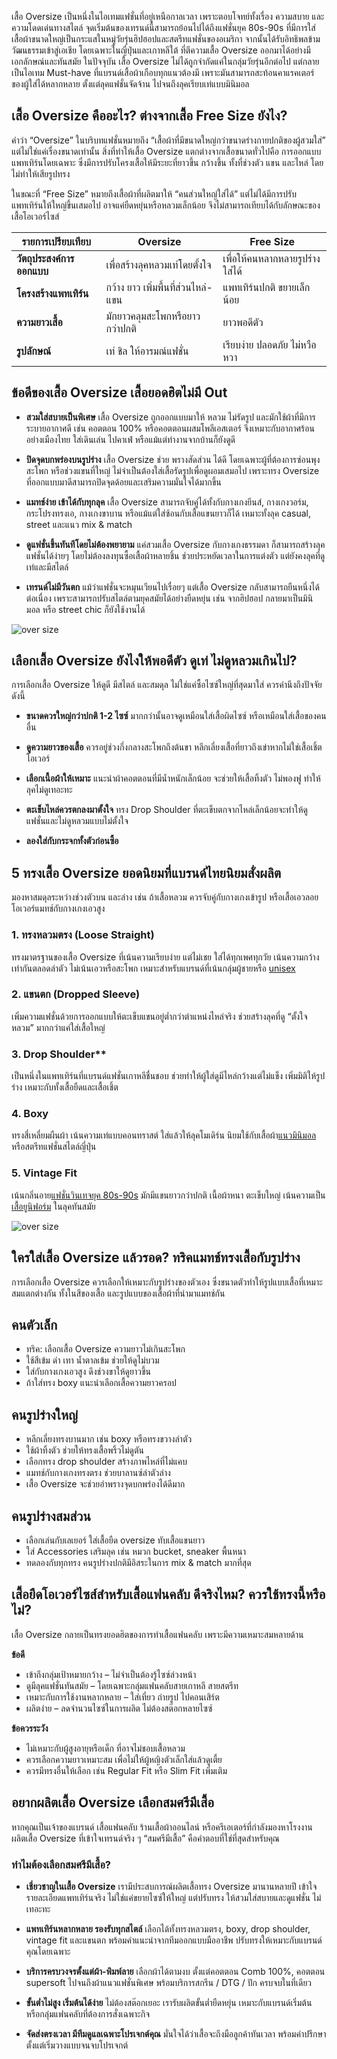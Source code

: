 
เสื้อ Oversize เป็นหนึ่งในไอเทมแฟชั่นที่อยู่เหนือกาลเวลา เพราะตอบโจทย์ทั้งเรื่อง ความสบาย และ ความโดดเด่นทางสไตล์ จุดเริ่มต้นของเทรนด์นี้สามารถย้อนไปได้ถึงแฟชั่นยุค 80s-90s ที่มีการใส่เสื้อผ้าขนาดใหญ่เป็นกระแสในหมู่วัยรุ่นฮิปฮอปและสตรีทแฟชั่นของอเมริกา จากนั้นได้รับอิทธิพลข้ามวัฒนธรรมเข้าสู่เอเชีย โดยเฉพาะในญี่ปุ่นและเกาหลีใต้ ที่ตีความเสื้อ Oversize ออกมาได้อย่างมีเอกลักษณ์และทันสมัย
ในปัจจุบัน เสื้อ Oversize ไม่ได้ถูกจำกัดแค่ในกลุ่มวัยรุ่นอีกต่อไป แต่กลายเป็นไอเทม Must-have ที่แบรนด์เสื้อผ้าเกือบทุกแนวต้องมี เพราะมันสามารถสะท้อนคาแรคเตอร์ของผู้ใส่ได้หลากหลาย ตั้งแต่ลุคแฟชั่นจัดจ้าน ไปจนถึงลุคเรียบเท่แบบมินิมอล

## เสื้อ Oversize คืออะไร? ต่างจากเสื้อ Free Size ยังไง?

คำว่า “Oversize” ในบริบทแฟชั่นหมายถึง “เสื้อผ้าที่มีขนาดใหญ่กว่าขนาดร่างกายปกติของผู้สวมใส่” แต่ไม่ใช่แค่เรื่องขนาดเท่านั้น สิ่งที่ทำให้เสื้อ Oversize แตกต่างจากเสื้อขนาดทั่วไปคือ การออกแบบแพทเทิร์นโดยเฉพาะ ซึ่งมีการปรับโครงเสื้อให้มีระยะที่ยาวขึ้น กว้างขึ้น ทั้งที่ช่วงตัว แขน และไหล่ โดยไม่ทำให้เสียรูปทรง

ในขณะที่ “Free Size” หมายถึงเสื้อผ้าที่ผลิตมาให้ “คนส่วนใหญ่ใส่ได้” แต่ไม่ได้มีการปรับแพทเทิร์นให้ใหญ่ขึ้นเสมอไป อาจแค่ยืดหยุ่นหรือหลวมเล็กน้อย จึงไม่สามารถเทียบได้กับลักษณะของเสื้อโอเวอร์ไซส์


| รายการเปรียบเทียบ         | Oversize                                           | Free Size                                         |
|----------------------------|----------------------------------------------------|--------------------------------------------------|
| **วัตถุประสงค์การออกแบบ**   | เพื่อสร้างลุคหลวมเท่โดยตั้งใจ                      | เพื่อให้คนหลากหลายรูปร่างใส่ได้                  |
| **โครงสร้างแพทเทิร์น**      | กว้าง ยาว เพิ่มพื้นที่ส่วนไหล่-แขน                 | แพทเทิร์นปกติ ขยายเล็กน้อย                       |
| **ความยาวเสื้อ**           | มักยาวคลุมสะโพกหรือยาวกว่าปกติ                   | ยาวพอดีตัว                                         |
| **รูปลักษณ์**              | เท่ ชิล ให้อารมณ์แฟชั่น                           | เรียบง่าย ปลอดภัย ไม่หวือหวา                      |

## ข้อดีของเสื้อ Oversize เสื้อยอดฮิตไม่มี Out

- **สวมใส่สบายเป็นพิเศษ**
เสื้อ Oversize ถูกออกแบบมาให้ หลวม ไม่รัดรูป และมักใช้ผ้าที่มีการระบายอากาศดี เช่น คอตตอน 100% หรือคอตตอนผสมโพลีเอสเตอร์ จึงเหมาะกับอากาศร้อนอย่างเมืองไทย ใส่เดินเล่น ไปคาเฟ่ หรือแม้แต่ทำงานจากบ้านก็ยังดูดี

- **ปิดจุดบกพร่องบนรูปร่าง**
เสื้อ Oversize ช่วย พรางสัดส่วน ได้ดี โดยเฉพาะผู้ที่ต้องการซ่อนพุง สะโพก หรือช่วงแขนที่ใหญ่ ไม่จำเป็นต้องใส่เสื้อรัดรูปเพื่อดูผอมเสมอไป เพราะทรง Oversize ที่ออกแบบมาดีสามารถปิดจุดด้อยและเสริมความมั่นใจได้มากขึ้น

- **แมทช์ง่าย เข้าได้กับทุกลุค**
เสื้อ Oversize สามารถจับคู่ได้ทั้งกับกางเกงยีนส์, กางเกงวอร์ม, กระโปรงทรงเอ, กางเกงขาบาน หรือแม้แต่ใส่ซ้อนกับเสื้อแขนยาวก็ได้ เหมาะทั้งลุค casual, street และแนว mix & match

- **ดูแฟชั่นขึ้นทันทีโดยไม่ต้องพยายาม**
แค่สวมเสื้อ Oversize กับกางเกงธรรมดา ก็สามารถสร้างลุคแฟชั่นได้ง่ายๆ โดยไม่ต้องลงทุนซื้อเสื้อผ้าหลายชิ้น ช่วยประหยัดเวลาในการแต่งตัว แต่ยังคงลุคที่ดูเท่และมีสไตล์

- **เทรนด์ไม่มีวันตก**
แม้ว่าแฟชั่นจะหมุนเวียนไปเรื่อยๆ แต่เสื้อ Oversize กลับสามารถยืนหนึ่งได้ต่อเนื่อง เพราะสามารถปรับสไตล์ตามยุคสมัยได้อย่างยืดหยุ่น เช่น จากฮิปฮอป กลายมาเป็นมินิมอล หรือ street chic ก็ยังใช้งานได้

![over size](/blog/4640-min.jpg)

## เลือกเสื้อ Oversize ยังไงให้พอดีตัว ดูเท่ ไม่ดูหลวมเกินไป?

การเลือกเสื้อ Oversize ให้ดูดี มีสไตล์ และสมดุล ไม่ใช่แค่ซื้อไซซ์ใหญ่ที่สุดมาใส่ ควรคำนึงถึงปัจจัยดังนี้

- **ขนาดควรใหญ่กว่าปกติ 1-2 ไซซ์**
มากกว่านั้นอาจดูเหมือนใส่เสื้อผิดไซซ์ หรือเหมือนใส่เสื้อของคนอื่น

- **ดูความยาวของเสื้อ**
ควรอยู่ช่วงกึ่งกลางสะโพกถึงต้นขา หลีกเลี่ยงเสื้อที่ยาวถึงเข่าหากไม่ใช่เสื้อเชิ้ตโอเวอร์

- **เลือกเนื้อผ้าให้เหมาะ**
แนะนำผ้าคอตตอนที่มีน้ำหนักเล็กน้อย จะช่วยให้เสื้อทิ้งตัว ไม่พองฟู ทำให้ลุคไม่ดูเทอะทะ

- **ตะเข็บไหล่ควรตกลงมาตั้งใจ**
ทรง Drop Shoulder ที่ตะเข็บตกจากไหล่เล็กน้อยจะทำให้ดูแฟชั่นและไม่ดูหลวมแบบไม่ตั้งใจ

- **ลองใส่กับกระจกทั้งตัวก่อนซื้อ**

## 5 ทรงเสื้อ Oversize ยอดนิยมที่แบรนด์ไทยนิยมสั่งผลิต
มองหาสมดุลระหว่างช่วงตัวบน และล่าง เช่น ถ้าเสื้อหลวม ควรจับคู่กับกางเกงเข้ารูป หรือเสื้อเอวลอยโอเวอร์แมทช์กับกางเกงเอวสูง

 ### 1. ทรงหลวมตรง (Loose Straight)

ทรงมาตรฐานของเสื้อ Oversize ที่เน้นความเรียบง่าย แต่ไม่เชย ใส่ได้ทุกเพศทุกวัย เน้นความกว้างเท่ากันตลอดลำตัว ไม่เน้นเอวหรือสะโพก เหมาะสำหรับแบรนด์ที่เน้นกลุ่มผู้ชายหรือ [unisex](/https://en.wikipedia.org/wiki/Unisex)

### 2. แขนตก (Dropped Sleeve)

เพิ่มความแฟชั่นด้วยการออกแบบให้ตะเข็บแขนอยู่ต่ำกว่าตำแหน่งไหล่จริง ช่วยสร้างลุคที่ดู “ตั้งใจหลวม” มากกว่าแค่ใส่เสื้อใหญ่

### 3. Drop Shoulder**

เป็นหนึ่งในแพทเทิร์นที่แบรนด์แฟชั่นเกาหลีชื่นชอบ ช่วยทำให้ผู้ใส่ดูมีไหล่กว้างแต่ไม่แข็ง เพิ่มมิติให้รูปร่าง เหมาะกับทั้งเสื้อยืดและเสื้อเชิ้ต

### 4. Boxy

ทรงสี่เหลี่ยมผืนผ้า เน้นความเท่แบบคอนทราสต์ ใส่แล้วให้ลุคโมเดิร์น นิยมใช้กับเสื้อผ้า[แนวมินิมอล](/https://www.sanook.com/women/174061/)หรือสตรีทแฟชั่นสไตล์ญี่ปุ่น

### 5. Vintage Fit

เน้นกลิ่นอาย[แฟชั่นวินเทจยุค 80s-90s](https://www.lemon8-app.com/experience/%E0%B9%81%E0%B8%9F%E0%B8%8A%E0%B8%B1%E0%B9%88%E0%B8%99%E0%B8%81%E0%B8%B2%E0%B8%A3%E0%B9%81%E0%B8%95%E0%B9%88%E0%B8%87%E0%B8%95%E0%B8%B1%E0%B8%A7%E0%B8%A2%E0%B8%B8%E0%B8%84-80-90%E0%B9%84%E0%B8%97%E0%B8%A2?region=th) มักมีแขนยาวกว่าปกติ เนื้อผ้าหนา ตะเข็บใหญ่ เน้นความเป็น[เสื้อยูนิฟอร์ม](/company-shirt) ในลุคทันสมัย

![over size](/blog/337-min.jpg)

## ใครใส่เสื้อ Oversize แล้วรอด? ทริคแมทช์ทรงเสื้อกับรูปร่าง

การเลือกเสื้อ Oversize ควรเลือกให้เหมาะกับรูปร่างของตัวเอง ซึ่งขนาดตัวทำให้รูปแบบเสื้อที่เหมาะสมแตกต่างกัน ทั้งในสีของเสื้อ และรูปแบบของเสื้อผ้าที่นำมาแมทช์กัน

## คนตัวเล็ก

- ทริค: เลือกเสื้อ Oversize ความยาวไม่เกินสะโพก
- ใช้สีเข้ม ดำ เทา น้ำตาลเข้ม ช่วยให้ดูไม่บวม
- ใส่กับกางเกงเอวสูง ดึงช่วงขาให้ดูยาวขึ้น
- ถ้าใส่ทรง boxy แนะนำเลือกเสื้อความยาวครอป

## คนรูปร่างใหญ่

- หลีกเลี่ยงทรงบานมาก เช่น boxy หรือทรงขวางลำตัว
- ใช้ผ้าทิ้งตัว ช่วยให้ทรงเสื้อพริ้วไม่ดูตัน
- เลือกทรง drop shoulder สร้างภาพไหล่ที่ไม่แคบ
- แมทช์กับกางเกงทรงตรง ช่วยบาลานซ์ลำตัวล่าง
- เสื้อ Oversize จะช่วยอำพรางจุดบกพร่องได้ดีมาก

## คนรูปร่างสมส่วน

- เลือกเล่นกับเลเยอร์ ใส่เสื้อยืด oversize ทับเสื้อแขนยาว
- ใส่ Accessories เสริมลุค เช่น หมวก bucket, sneaker พื้นหนา
- ทดลองกับทุกทรง คนรูปร่างปกติมีอิสระในการ mix & match มากที่สุด

## เสื้อยืดโอเวอร์ไซส์สำหรับเสื้อแฟนคลับ ดีจริงไหม? ควรใช้ทรงนี้หรือไม่?

เสื้อ Oversize กลายเป็นทรงยอดฮิตของการทำเสื้อแฟนคลับ เพราะมีความเหมาะสมหลายด้าน

**ข้อดี**

- เข้าถึงกลุ่มเป้าหมายกว้าง – ไม่จำเป็นต้องรู้ไซซ์ล่วงหน้า
- ดูมีลุคแฟชั่นทันสมัย – โดยเฉพาะกลุ่มแฟนคลับสายเกาหลี สายสตรีท
- เหมาะกับการใช้งานหลากหลาย – ใส่เที่ยว ถ่ายรูป ไปคอนเสิร์ต
- ผลิตง่าย – ลดจำนวนไซซ์ในการผลิต ไม่ต้องสต๊อกหลายไซซ์

**ข้อควรระวัง**

- ไม่เหมาะกับผู้สูงอายุหรือเด็ก ที่อาจไม่ชอบเสื้อหลวม
- ควรเลือกความยาวเหมาะสม เพื่อไม่ให้ผู้หญิงตัวเล็กใส่แล้วดูเตี้ย
- ควรมีทรงอื่นให้เลือก เช่น Regular Fit หรือ Slim Fit เพิ่มเติม

## อยากผลิตเสื้อ Oversize เลือกสมศรีมีเสื้อ

หากคุณเป็นเจ้าของแบรนด์ เสื้อแฟนคลับ ร้านเสื้อผ้าออนไลน์ หรือครีเอเตอร์ที่กำลังมองหาโรงงานผลิตเสื้อ Oversize ที่เข้าใจเทรนด์จริง ๆ “สมศรีมีเสื้อ” คือคำตอบที่ใช่ที่สุดสำหรับคุณ

### ทำไมต้องเลือกสมศรีมีเสื้อ?

- **เชี่ยวชาญในเสื้อ Oversize**
เรามีประสบการณ์ผลิตเสื้อทรง Oversize มานานหลายปี เข้าใจรายละเอียดแพทเทิร์นจริง ไม่ใช่แค่ขยายไซซ์ให้ใหญ่ แต่ปรับทรง  ให้สวมใส่สบายและดูแฟชั่น ไม่เทอะทะ

- **แพทเทิร์นหลากหลาย รองรับทุกสไตล์**
เลือกได้ทั้งทรงหลวมตรง, boxy, drop shoulder, vintage fit และแขนตก พร้อมคำแนะนำจากทีมออกแบบมืออาชีพ ปรับทรงให้เหมาะกับแบรนด์คุณโดยเฉพาะ

- **บริการครบวงจรตั้งแต่ผ้า-พิมพ์ลาย**
เลือกผ้าได้ตามงบ ตั้งแต่คอตตอน Comb 100%, คอตตอน supersoft ไปจนถึงผ้าแนวแฟชั่นพิเศษ พร้อมบริการสกรีน / DTG / ปัก ครบจบในที่เดียว

- **ขั้นต่ำไม่สูง เริ่มต้นได้ง่าย**
ไม่ต้องสต๊อกเยอะ เรารับผลิตขั้นต่ำยืดหยุ่น เหมาะกับแบรนด์เริ่มต้น หรือกลุ่มแฟนคลับที่ต้องการสั่งเฉพาะกิจ

- **จัดส่งตรงเวลา มีทีมดูแลเฉพาะโปรเจกต์คุณ**
มั่นใจได้ว่าเสื้อจะถึงมือลูกค้าทันเวลา พร้อมคำปรึกษาตั้งแต่เริ่มวางแบบจนจบโปรเจกต์
